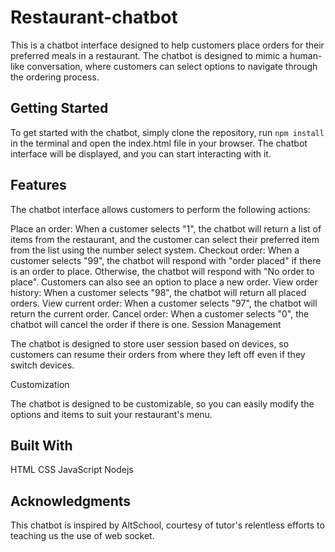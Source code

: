 # Restaurant-chatbot

This is a chatbot interface designed to help customers place orders for their preferred meals in a restaurant. The chatbot is designed to mimic a human-like conversation, where customers can select options to navigate through the ordering process.

## Getting Started

To get started with the chatbot, simply clone the repository,
run `npm install` in the terminal and open the index.html file in your browser. The chatbot interface will be displayed, and you can start interacting with it.

## Features

The chatbot interface allows customers to perform the following actions:

Place an order: When a customer selects "1", the chatbot will return a list of items from the restaurant, and the customer can select their preferred item from the list using the number select system.
Checkout order: When a customer selects "99", the chatbot will respond with "order placed" if there is an order to place. Otherwise, the chatbot will respond with "No order to place". Customers can also see an option to place a new order.
View order history: When a customer selects "98", the chatbot will return all placed orders.
View current order: When a customer selects "97", the chatbot will return the current order.
Cancel order: When a customer selects "0", the chatbot will cancel the order if there is one.
Session Management

The chatbot is designed to store user session based on devices, so customers can resume their orders from where they left off even if they switch devices.

Customization

The chatbot is designed to be customizable, so you can easily modify the options and items to suit your restaurant's menu.

## Built With

HTML
CSS
JavaScript
Nodejs 

## Acknowledgments

This chatbot is inspired by AltSchool, courtesy of tutor's relentless efforts to teaching us the use of web socket.
